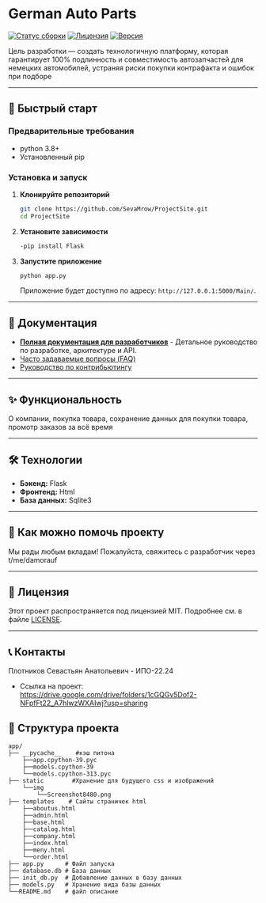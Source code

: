 
# German Auto Parts


[![Статус сборки](https://img.shields.io/travis/SevaMrow/ProjectSite/master.sv)](https://travis-ci.org/SevaMrow/ProjectSite)
[![Лицензия](https://img.shields.io/badge/license-MIT-blue.svg)](LICENSE)
[![Версия](https://img.shields.io/badge/version-1.0.0-green.svg)]()

Цель разработки — создать технологичную платформу, которая гарантирует 100% подлинность и совместимость автозапчастей для немецких автомобилей, устраняя риски покупки контрафакта и ошибок при подборе

---

## 🚀 Быстрый старт

### Предварительные требования

* python 3.8+
* Установленный pip

### Установка и запуск

1.  **Клонируйте репозиторий**
    ```bash
    git clone https://github.com/SevaMrow/ProjectSite.git
    cd ProjectSite
    ```

2.  **Установите зависимости**
    ```bash
    -pip install Flask
    ```

3.  **Запустите приложение**
    ```bash
    python app.py
    ```
    Приложение будет доступно по адресу: `http://127.0.0.1:5000/Main/`.

---

## 📖 Документация

*   **[Полная документация для разработчиков](./docs/README.md)** - Детальное руководство по разработке, архитектуре и API.
*   [Часто задаваемые вопросы (FAQ)](./docs/FAQ.md)
*   [Руководство по контрибьютингу](./docs/CONTRIBUTING.md)

---

## ✨ Функциональность

  О компании, покупка товара, сохранение данных для покупки товара, промотр заказов за всё время

---

## 🛠 Технологии

*   **Бэкенд:** Flask
*   **Фронтенд:** Html
*   **База данных:** Sqlite3
---

## 🤝 Как можно помочь проекту

Мы рады любым вкладам! Пожалуйста, свяжитесь с разработчик через t/me/damorauf

---

## 📜 Лицензия

Этот проект распространяется под лицензией MIT. Подробнее см. в файле [LICENSE](LICENSE).

---

## 📞 Контакты

Плотников Севастьян Анатольевич - ИПО-22.24
* Ссылка на проект: https://drive.google.com/drive/folders/1cGQGv5Dof2-NFpfFt22_A7hlwzWXAIwj?usp=sharing

## 📁 Структура проекта
```
app/
├── __pycache__    #кэш питона
    ├──app.cpython-39.pyc
    ├──models.cpython-39
    └──models.cpython-313.pyc
├── static        #Хранение для будущего css и изображений
    └──img
        └──Screenshot8480.png
├── templates    # Сайты страничек html
    ├──aboutus.html
    ├──admin.html
    ├──base.html
    ├──catalog.html
    ├──company.html
    ├──index.html
    ├──meny.html
    └──order.html
├── app.py      # Файл запуска
├── database.db # База данных
├── init_db.py  # Добавление данных в базу данных
├── models.py   # Хранение вида базы данных
└──README.md    # файл описание
```
